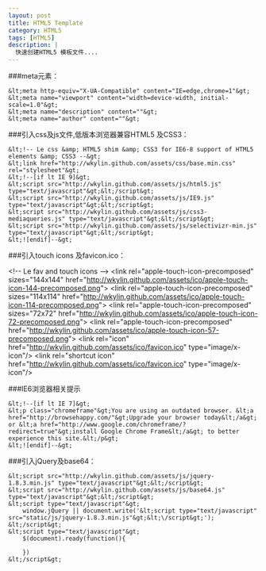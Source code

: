 ```yaml
---
layout: post
title: HTML5 Template
category: HTML5
tags: [HTML5]
description: |
  快速创建HTML5 模板文件....
---
```


###meta元素：

    &lt;meta http-equiv="X-UA-Compatible" content="IE=edge,chrome=1"&gt;
    &lt;meta name="viewport" content="width=device-width, initial-scale=1.0"&gt;
    &lt;meta name="description" content=""&gt;
    &lt;meta name="author" content=""&gt;

###引入css及js文件,低版本浏览器兼容HTML5 及CSS3：


    &lt;!-- Le css &amp; HTML5 shim &amp; CSS3 for IE6-8 support of HTML5 elements &amp; CSS3 --&gt;
    &lt;link href="http://wkylin.github.com/assets/css/base.min.css" rel="stylesheet"&gt;
    &lt;!--[if lt IE 9]&gt;
    &lt;script src="http://wkylin.github.com/assets/js/html5.js" type="text/javascript"&gt;&lt;/script&gt;
    &lt;script src="http://wkylin.github.com/assets/js/IE9.js" type="text/javascript"&gt;&lt;/script&gt;
    &lt;script src="http://wkylin.github.com/assets/js/css3-mediaqueries.js" type="text/javascript"&gt;&lt;/script&gt;
    &lt;script src="http://wkylin.github.com/assets/js/selectivizr-min.js" type="text/javascript"&gt;&lt;/script&gt;
    &lt;![endif]--&gt;

###引入touch icons 及favicon.ico：

   &lt;!-- Le fav and touch icons --&gt;
    &lt;link rel="apple-touch-icon-precomposed" sizes="144x144"
      href="http://wkylin.github.com/assets/ico/apple-touch-icon-144-precomposed.png"&gt;
    &lt;link rel="apple-touch-icon-precomposed" sizes="114x114"
      href="http://wkylin.github.com/assets/ico/apple-touch-icon-114-precomposed.png"&gt;
    &lt;link rel="apple-touch-icon-precomposed" sizes="72x72"
      href="http://wkylin.github.com/assets/ico/apple-touch-icon-72-precomposed.png"&gt;
    &lt;link rel="apple-touch-icon-precomposed"
      href="http://wkylin.github.com/assets/ico/apple-touch-icon-57-precomposed.png"&gt;
    &lt;link rel="icon" href="http://wkylin.github.com/assets/ico/favicon.ico" type="image/x-icon"/&gt;
    &lt;link rel="shortcut icon" href="http://wkylin.github.com/assets/ico/favicon.ico" type="image/x-icon"/&gt;


###IE6浏览器相关提示

    &lt;!--[if lt IE 7]&gt;
    &lt;p class="chromeframe"&gt;You are using an outdated browser. &lt;a href="http://browsehappy.com/"&gt;Upgrade your browser today&lt;/a&gt; or &lt;a href="http://www.google.com/chromeframe/?redirect=true"&gt;install Google Chrome Frame&lt;/a&gt; to better experience this site.&lt;/p&gt;
    &lt;![endif]--&gt;

###引入jQuery及base64：

    &lt;script src="http://wkylin.github.com/assets/js/jquery-1.8.3.min.js" type="text/javascript"&gt;&lt;/script&gt;
    &lt;script src="http://wkylin.github.com/assets/js/base64.js" type="text/javascript"&gt;&lt;/script&gt;
    &lt;script type="text/javascript"&gt;
        window.jQuery || document.write('&lt;script type="text/javascript" src="static/js/jquery-1.8.3.min.js"&gt;&lt;\/script&gt;');
    &lt;/script&gt;
    &lt;script type="text/javascript"&gt;
        $(document).ready(function(){

        })
    &lt;/script&gt;



